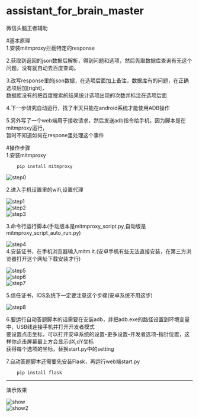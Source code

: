 # assistant_for_brain_master
微信头脑王者辅助

#基本原理<br>
1.安装mitmproxy拦截特定的response<br>

2.获取到返回的json数据后解析，得到问题和选项，然后先取数据库查询有无这个问题，没有就自动去百度查询。

3.改写response里的json数据，在选项后面加上备注，数据库有的问题，在正确选项后加[right]，<br>
    数据库没有的把百度搜索的结果统计选项出现的次数并标注在选项后面

4.下一步研究自动运行，找了半天只能在android系统才能使用ADB操作

5.另外写了一个web端用于接收请求，然后发送adb指令给手机，因为脚本是在mitmproxy运行，<br>
暂时不知道如何在respone里处理这个事件


#操作步骤<br>
1.安装mitmproxy<br>
~~~
    pip install mitmproxy
~~~
![step0](https://github.com/saury2013/assistant_for_brain_master/blob/master/imgs/step0.png)<br>

2.进入手机设置里的wifi,设置代理<br>

![step1](https://github.com/saury2013/assistant_for_brain_master/blob/master/imgs/step1.PNG)<br>
![step2](https://github.com/saury2013/assistant_for_brain_master/blob/master/imgs/step2.PNG)<br>
![step3](https://github.com/saury2013/assistant_for_brain_master/blob/master/imgs/step3.PNG)<br>

3.命令行运行脚本(手动版本是mitmproxy_script.py,自动版是mitmproxy_script_auto_run.py)<br>

![step4](https://github.com/saury2013/assistant_for_brain_master/blob/master/imgs/step4.png)<br>
4.安装证书，在手机浏览器输入mitm.it.(安卓手机有些无法直接安装，在第三方浏览器打开这个网址下载安装才行)<br>

![step5](https://github.com/saury2013/assistant_for_brain_master/blob/master/imgs/step5.PNG)<br>
![step6](https://github.com/saury2013/assistant_for_brain_master/blob/master/imgs/step6.PNG)<br>
![step7](https://github.com/saury2013/assistant_for_brain_master/blob/master/imgs/step7.PNG)<br>

5.信任证书，IOS系统下一定要注意这个步骤(安卓系统不用这步)<br>

![step8](https://github.com/saury2013/assistant_for_brain_master/blob/master/imgs/step8.PNG)<br>

6.要运行自动答题脚本的话需要在安装adb，并把adb.exe的路径设置到环境变量中，USB线连接手机并打开开发者模式<br>
要设置点击坐标，可以打开安卓系统的设置-更多设置-开发者选项-指针位置，这样你点击屏幕最上方会显示dX,dY坐标<br>
获得每个选项的坐标，替换start.py中的setting<br>

7.自动答题脚本还需要先安装Flask，再运行web端start.py
~~~
    pip install flask
~~~

***
演示效果<br>

![show](https://github.com/saury2013/assistant_for_brain_master/blob/master/imgs/show.PNG)<br>
![show2](https://github.com/saury2013/assistant_for_brain_master/blob/master/imgs/show2.PNG)<br>
